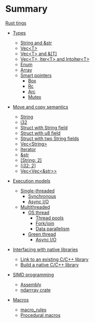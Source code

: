 # Summary

[Rust tings](./rust-tings.md)

- [Types](./types/types.md)
  - [String and &str]()
  - [Vec\<T>](./types/vec.md)
  - [Vec\<T> and &[T]]()
  - [Vec\<T>, Iter\<T> and IntoIter\<T>]()
  - [Enum]()
  - [Array](./types/array.md)
  - [Smart pointers]()
    - [Box]()
    - [Rc]()
    - [Arc]()
    - [Mutex]()

- [Move and copy semantics](./move_and_copy_semantics/move_and_copy_semantics.md)
  - [String](./move_and_copy_semantics/string.md)
  - [i32](./move_and_copy_semantics/i32.md)
  - [Struct with String field](./move_and_copy_semantics/struct_string.md)
  - [Struct with u8 field](./move_and_copy_semantics/struct_u8.md)
  - [Struct with two String fields](./move_and_copy_semantics/struct_string_string.md)
  - [Vec\<String>](./move_and_copy_semantics/vec.md)
  - [Iterator](./move_and_copy_semantics/iterator.md)
  - [&str](./move_and_copy_semantics/and_str.md)
  - [\[String; 2\]](./move_and_copy_semantics/array_string.md)
  - [\[i32; 2\]](./move_and_copy_semantics/array_i32.md)
  - [Vec<Vec<&str>>](./move_and_copy_semantics/vec_vec_str.md)

- [Execution models](./concurrency.md)
  - [Single-threaded]()
    - [Synchronous]()
    - [Async I/O]()
  - [Multithreaded]()
    - [OS thread]()
      - [Thread pools]()
      - [Fork/join]()
      - [Data parallelism]()
    - [Green thread]()
      - [Async I/O]()

- [Interfacing with native libraries](./interfacing_with_native_libraries/interfacing_with_native_libraries.md)
  - [Link to an existing C/C++ library](./interfacing_with_native_libraries/link_to_an_existing_c_cpp_library.md)
  - [Build a native C/C++ library]()

- [SIMD programming]()
  - [Assembly]()
  - [ndarrray crate]()

- [Macros](./macros/macros.md)
  - [macro_rules]()
  - [Procedural macros]()

